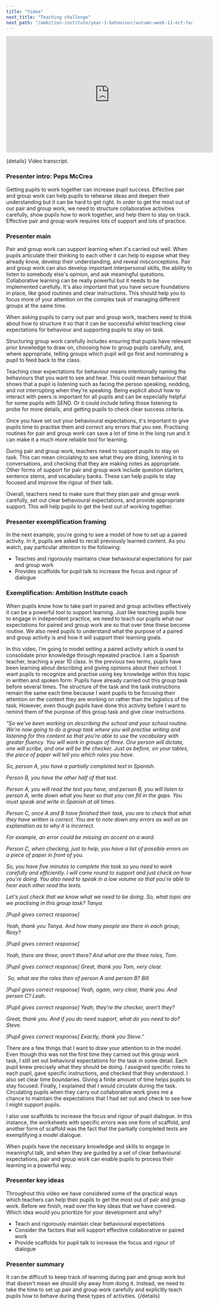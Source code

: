```yaml
---
title: "Video"
next_title: "Teaching challenge"
next_path: "/ambition-institute/year-1-behaviour/autumn-week-11-ect-teaching-challenge"
---
```


<iframe width="560" height="315" src="https://www.youtube.com/embed/n94O-Si3ljU" title="YouTube video player" frameborder="0" allow="accelerometer; autoplay; clipboard-write; encrypted-media; gyroscope; picture-in-picture; web-share" allowfullscreen></iframe>


{details}
Video transcript.



### Presenter intro: Peps McCrea
Getting pupils to work together can increase pupil success. Effective pair and group
work can help pupils to rehearse ideas and deepen their understanding but it can
be hard to get right. In order to get the most out of our pair and group work, we
need to structure collaborative activities carefully, show pupils how to work together,
and help them to stay on track. Effective pair and group work requires lots of support
and lots of practice.
### Presenter main
Pair and group work can support learning when it's carried out well. When pupils
articulate their thinking to each other it can help to expose what they already know,
develop their understanding, and reveal misconceptions. Pair and group work can also
develop important interpersonal skills, the ability to listen to somebody else's
opinion, and ask meaningful questions. Collaborative learning can be really powerful
but it needs to be implemented carefully. It's also important that you have secure
foundations in place, like good routines and clear instructions. This should help
you to focus more of your attention on the complex task of managing different groups
at the same time.

When asking pupils to carry out pair and group work, teachers need to think about how to structure it so that it can be successful whilst teaching clear expectations for behaviour and supporting pupils to stay on task.

Structuring group work carefully includes ensuring that pupils have relevant prior knowledge to draw on, choosing how to group pupils carefully, and, where appropriate, telling groups which pupil will go first and nominating a pupil to feed back to the class.

Teaching clear expectations for behaviour means intentionally naming the behaviours that you want to see and hear. This could mean behaviour that shows that a pupil is listening such as facing the person speaking, nodding, and not interrupting when they're speaking. Being explicit about how to interact with peers is important for all pupils and can be especially helpful for some pupils with SEND. Or it could include telling those listening to probe for more details, and getting pupils to check clear success criteria.

Once you have set out your behavioural expectations, it's important to give pupils time to practise them and correct any errors that you see. Practising routines for pair and group work can save a lot of time in the long run and it can make it a much more reliable tool for learning.

During pair and group work, teachers need to support pupils to stay on task. This can mean circulating to see what they are doing, listening in to conversations, and checking that they are making notes as appropriate. Other forms of support for pair and group work include question starters, sentence stems, and vocabulary banks. These can help pupils to stay focused and improve the rigour of their talk.

Overall, teachers need to make sure that they plan pair and group work carefully, set out clear behavioural expectations, and provide appropriate support. This will help pupils to get the best out of working together.

### Presenter exemplification framing
In the next example, you're going to see a model of how to set up a paired activity.
In it, pupils are asked to recall previously learned content. As you watch, pay particular
attention to the following:

-  Teaches and rigorously maintains clear behavioural expectations for pair and
    group work
-  Provides scaffolds for pupil talk to increase the focus and rigour of dialogue

### Exemplification: Ambition Institute coach
When pupils know how to take part in paired and group activities effectively it
can be a powerful tool to support learning. Just like teaching pupils how to
engage in independent practice, we need to teach our pupils what our
expectations for paired and group work are so that over time these become
routine. We also need pupils to understand what the purpose of a paired and
group activity is and how it will support their learning goals.

In this video, I'm going to model setting a paired activity which is used to consolidate prior knowledge through repeated practice. I am a Spanish teacher, teaching a year 10 class. In the previous two terms, pupils have been learning about describing and giving opinions about their school. I want pupils to recognize and practise using key knowledge within this topic in written and spoken form. Pupils have already carried out this group task before several times. The structure of the task and the task instructions remain the same each time because I want pupils to be focusing their attention on the content they are working on rather than the logistics of the task. However, even though pupils have done this activity before I want to remind them of the purpose of this group task and give clear instructions.

_“So we've been working on describing the school and your school routine. We're now going to do a group task where you will practise writing and listening for this content so that you're able to use the vocabulary with greater fluency. You will work in groups of three. One person will dictate, one will scribe, and one will be the checker. Just as before, on your tables, the piece of paper will tell you which roles you have._

_So, person A, you have a partially completed text in Spanish._

_Person B, you have the other half of that text._

_Person A, you will read the text you have, and person B, you will listen to person A, write down what you hear so that you can fill in the gaps. You must speak and write in Spanish at all times._

_Person C, once A and B have finished their task, you are to check that what they have written is correct. You are to note down any errors as well as an explanation as to why it is incorrect._

_For example, an error could be missing an accent on a word._

_Person C, when checking, just to help, you have a list of possible errors on a piece of paper in front of you._

_So, you have five minutes to complete this task so you need to work carefully and efficiently. I will come round to support and just check on how you're doing. You also need to speak in a low volume so that you're able to hear each other read the texts._

_Let's just check that we know what we need to be doing. So, what topic are we practising in this group task? Tanya._

_[Pupil gives correct response]_

_Yeah, thank you Tanya. And how many people are there in each group, Rosy?_

_[Pupil gives correct response]_

_Yeah, there are three, aren't there? And what are the three roles, Tom._

_[Pupil gives correct response] Great, thank you Tom, very clear._

_&nbsp;So, what are the roles then of person A and person B? Bill._

_[Pupil gives correct response] Yeah, again, very clear, thank you. And person C? Leah._

_[Pupil gives correct response] Yeah, they're the checker, aren't they?_

_Great, thank you. And if you do need support, what do you need to do? Steve._

_[Pupil gives correct response] Exactly, thank you Steve.”_

There are a few things that I want to draw your attention to in the model. Even though this was not the first time they carried out this group work task, I still set out behavioral expectations for the task in some detail. Each pupil knew precisely what they should be doing. I assigned specific roles to each pupil, gave specific instructions, and checked that they understood. I also set clear time boundaries. Giving a finite amount of time helps pupils to stay focused. Finally, I explained that I would circulate during the task. Circulating pupils when they carry out collaborative work gives me a chance to maintain the expectations that I had set out and check to see how I might support pupils.

I also use scaffolds to increase the focus and rigour of pupil dialogue. In this instance, the worksheets with specific errors was one form of scaffold, and another form of scaffold was the fact that the partially completed texts are exemplifying a model dialogue.

When pupils have the necessary knowledge and skills to engage in meaningful talk, and when they are guided by a set of clear behavioural expectations, pair and group work can enable pupils to process their learning in a powerful way.

### Presenter key ideas
Throughout this video we have considered some of the practical ways which teachers
can help their pupils to get the most out of pair and group work. Before we finish,
read over the key ideas that we have covered. Which idea would you prioritize for
your development and why?

- Teach and rigorously maintain clear behavioural expectations
- Consider the factors that will support effective collaborative or paired work
- Provide scaffolds for pupil talk to increase the focus and rigour of dialogue

### Presenter summary
It can be difficult to keep track of learning during pair and group work but
that doesn't mean we should shy away from doing it. Instead, we need to take the
time to set up pair and group work carefully and explicitly teach pupils how to
behave during these types of activities.  {/details}
